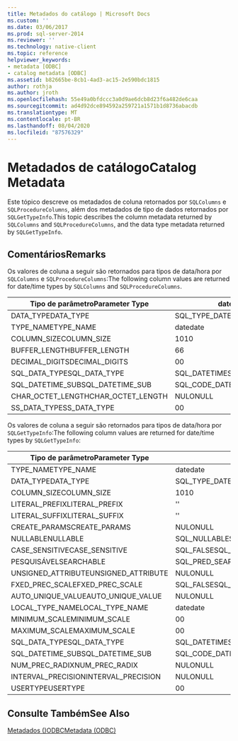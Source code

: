 ```yaml
---
title: Metadados do catálogo | Microsoft Docs
ms.custom: ''
ms.date: 03/06/2017
ms.prod: sql-server-2014
ms.reviewer: ''
ms.technology: native-client
ms.topic: reference
helpviewer_keywords:
- metadata [ODBC]
- catalog metadata [ODBC]
ms.assetid: b82665be-8cb1-4ad3-ac15-2e590bdc1815
author: rothja
ms.author: jroth
ms.openlocfilehash: 55e49a0bfdccc3a0d9ae6dcb8d23f6a482de6caa
ms.sourcegitcommit: ad4d92dce894592a259721a1571b1d8736abacdb
ms.translationtype: MT
ms.contentlocale: pt-BR
ms.lasthandoff: 08/04/2020
ms.locfileid: "87576329"
---
```

# <a name="catalog-metadata"></a><span data-ttu-id="afae9-102">Metadados de catálogo</span><span class="sxs-lookup"><span data-stu-id="afae9-102">Catalog Metadata</span></span>
  <span data-ttu-id="afae9-103">Este tópico descreve os metadados de coluna retornados por `SQLColumns` e `SQLProcedureColumns`, além dos metadados de tipo de dados retornados por `SQLGetTypeInfo`.</span><span class="sxs-lookup"><span data-stu-id="afae9-103">This topic describes the column metadata returned by `SQLColumns` and `SQLProcedureColumns`, and the data type metadata returned by `SQLGetTypeInfo`.</span></span>  
  
## <a name="remarks"></a><span data-ttu-id="afae9-104">Comentários</span><span class="sxs-lookup"><span data-stu-id="afae9-104">Remarks</span></span>  
 <span data-ttu-id="afae9-105">Os valores de coluna a seguir são retornados para tipos de data/hora por `SQLColumns` e `SQLProcedureColumns`:</span><span class="sxs-lookup"><span data-stu-id="afae9-105">The following column values are returned for date/time types by `SQLColumns` and `SQLProcedureColumns`.</span></span>  
  
|<span data-ttu-id="afae9-106">Tipo de parâmetro</span><span class="sxs-lookup"><span data-stu-id="afae9-106">Parameter Type</span></span>|<span data-ttu-id="afae9-107">date</span><span class="sxs-lookup"><span data-stu-id="afae9-107">date</span></span>|<span data-ttu-id="afae9-108">time</span><span class="sxs-lookup"><span data-stu-id="afae9-108">time</span></span>|<span data-ttu-id="afae9-109">smalldatetime</span><span class="sxs-lookup"><span data-stu-id="afae9-109">smalldatetime</span></span>|<span data-ttu-id="afae9-110">DATETIME</span><span class="sxs-lookup"><span data-stu-id="afae9-110">datetime</span></span>|<span data-ttu-id="afae9-111">datetime2</span><span class="sxs-lookup"><span data-stu-id="afae9-111">datetime2</span></span>|<span data-ttu-id="afae9-112">datetimeoffset</span><span class="sxs-lookup"><span data-stu-id="afae9-112">datetimeoffset</span></span>|  
|--------------------|----------|----------|-------------------|--------------|---------------|--------------------|  
|<span data-ttu-id="afae9-113">DATA_TYPE</span><span class="sxs-lookup"><span data-stu-id="afae9-113">DATA_TYPE</span></span>|<span data-ttu-id="afae9-114">SQL_TYPE_DATE</span><span class="sxs-lookup"><span data-stu-id="afae9-114">SQL_TYPE_DATE</span></span>|<span data-ttu-id="afae9-115">SQL_SS_TIME2</span><span class="sxs-lookup"><span data-stu-id="afae9-115">SQL_SS_TIME2</span></span>|<span data-ttu-id="afae9-116">SQL_TYPE_TIMESTAMP</span><span class="sxs-lookup"><span data-stu-id="afae9-116">SQL_TYPE_TIMESTAMP</span></span>|<span data-ttu-id="afae9-117">SQL_TYPE_TIMESTAMP</span><span class="sxs-lookup"><span data-stu-id="afae9-117">SQL_TYPE_TIMESTAMP</span></span>|<span data-ttu-id="afae9-118">SQL_TYPE_TIMESTAMP</span><span class="sxs-lookup"><span data-stu-id="afae9-118">SQL_TYPE_TIMESTAMP</span></span>|<span data-ttu-id="afae9-119">SQL_SS_TIMESTAMPOFFSET</span><span class="sxs-lookup"><span data-stu-id="afae9-119">SQL_SS_TIMESTAMPOFFSET</span></span>|  
|<span data-ttu-id="afae9-120">TYPE_NAME</span><span class="sxs-lookup"><span data-stu-id="afae9-120">TYPE_NAME</span></span>|<span data-ttu-id="afae9-121">date</span><span class="sxs-lookup"><span data-stu-id="afae9-121">date</span></span>|<span data-ttu-id="afae9-122">time</span><span class="sxs-lookup"><span data-stu-id="afae9-122">time</span></span>|<span data-ttu-id="afae9-123">smalldatetime</span><span class="sxs-lookup"><span data-stu-id="afae9-123">smalldatetime</span></span>|<span data-ttu-id="afae9-124">DATETIME</span><span class="sxs-lookup"><span data-stu-id="afae9-124">datetime</span></span>|<span data-ttu-id="afae9-125">datetime2</span><span class="sxs-lookup"><span data-stu-id="afae9-125">datetime2</span></span>|<span data-ttu-id="afae9-126">datetimeoffset</span><span class="sxs-lookup"><span data-stu-id="afae9-126">datetimeoffset</span></span>|  
|<span data-ttu-id="afae9-127">COLUMN_SIZE</span><span class="sxs-lookup"><span data-stu-id="afae9-127">COLUMN_SIZE</span></span>|<span data-ttu-id="afae9-128">10</span><span class="sxs-lookup"><span data-stu-id="afae9-128">10</span></span>|<span data-ttu-id="afae9-129">8, 10.. 16</span><span class="sxs-lookup"><span data-stu-id="afae9-129">8,10..16</span></span>|<span data-ttu-id="afae9-130">16</span><span class="sxs-lookup"><span data-stu-id="afae9-130">16</span></span>|<span data-ttu-id="afae9-131">23</span><span class="sxs-lookup"><span data-stu-id="afae9-131">23</span></span>|<span data-ttu-id="afae9-132">19, 21..27</span><span class="sxs-lookup"><span data-stu-id="afae9-132">19, 21..27</span></span>|<span data-ttu-id="afae9-133">26, 28..34</span><span class="sxs-lookup"><span data-stu-id="afae9-133">26, 28..34</span></span>|  
|<span data-ttu-id="afae9-134">BUFFER_LENGTH</span><span class="sxs-lookup"><span data-stu-id="afae9-134">BUFFER_LENGTH</span></span>|<span data-ttu-id="afae9-135">6</span><span class="sxs-lookup"><span data-stu-id="afae9-135">6</span></span>|<span data-ttu-id="afae9-136">10</span><span class="sxs-lookup"><span data-stu-id="afae9-136">10</span></span>|<span data-ttu-id="afae9-137">16</span><span class="sxs-lookup"><span data-stu-id="afae9-137">16</span></span>|<span data-ttu-id="afae9-138">16</span><span class="sxs-lookup"><span data-stu-id="afae9-138">16</span></span>|<span data-ttu-id="afae9-139">16</span><span class="sxs-lookup"><span data-stu-id="afae9-139">16</span></span>|<span data-ttu-id="afae9-140">20</span><span class="sxs-lookup"><span data-stu-id="afae9-140">20</span></span>|  
|<span data-ttu-id="afae9-141">DECIMAL_DIGITS</span><span class="sxs-lookup"><span data-stu-id="afae9-141">DECIMAL_DIGITS</span></span>|<span data-ttu-id="afae9-142">0</span><span class="sxs-lookup"><span data-stu-id="afae9-142">0</span></span>|<span data-ttu-id="afae9-143">0..7</span><span class="sxs-lookup"><span data-stu-id="afae9-143">0..7</span></span>|<span data-ttu-id="afae9-144">0</span><span class="sxs-lookup"><span data-stu-id="afae9-144">0</span></span>|<span data-ttu-id="afae9-145">3</span><span class="sxs-lookup"><span data-stu-id="afae9-145">3</span></span>|<span data-ttu-id="afae9-146">1.. 7</span><span class="sxs-lookup"><span data-stu-id="afae9-146">1..7</span></span>|<span data-ttu-id="afae9-147">1.. 7</span><span class="sxs-lookup"><span data-stu-id="afae9-147">1..7</span></span>|  
|<span data-ttu-id="afae9-148">SQL_DATA_TYPE</span><span class="sxs-lookup"><span data-stu-id="afae9-148">SQL_DATA_TYPE</span></span>|<span data-ttu-id="afae9-149">SQL_DATETIME</span><span class="sxs-lookup"><span data-stu-id="afae9-149">SQL_DATETIME</span></span>|<span data-ttu-id="afae9-150">SQL_SS_TYPE_TIME2</span><span class="sxs-lookup"><span data-stu-id="afae9-150">SQL_SS_TYPE_TIME2</span></span>|<span data-ttu-id="afae9-151">SQL_DATETIME</span><span class="sxs-lookup"><span data-stu-id="afae9-151">SQL_DATETIME</span></span>|<span data-ttu-id="afae9-152">SQL_DATETIME</span><span class="sxs-lookup"><span data-stu-id="afae9-152">SQL_DATETIME</span></span>|<span data-ttu-id="afae9-153">SQL_DATETIME</span><span class="sxs-lookup"><span data-stu-id="afae9-153">SQL_DATETIME</span></span>|<span data-ttu-id="afae9-154">SQL_SS_TYPE_TIMESTAMPOFFSET</span><span class="sxs-lookup"><span data-stu-id="afae9-154">SQL_SS_TYPE_TIMESTAMPOFFSET</span></span>|  
|<span data-ttu-id="afae9-155">SQL_DATETIME_SUB</span><span class="sxs-lookup"><span data-stu-id="afae9-155">SQL_DATETIME_SUB</span></span>|<span data-ttu-id="afae9-156">SQL_CODE_DATE</span><span class="sxs-lookup"><span data-stu-id="afae9-156">SQL_CODE_DATE</span></span>|<span data-ttu-id="afae9-157">NULO</span><span class="sxs-lookup"><span data-stu-id="afae9-157">NULL</span></span>|<span data-ttu-id="afae9-158">SQL_CODE_TIMESTAMP</span><span class="sxs-lookup"><span data-stu-id="afae9-158">SQL_CODE_TIMESTAMP</span></span>|<span data-ttu-id="afae9-159">SQL_CODE_TIMESTAMP</span><span class="sxs-lookup"><span data-stu-id="afae9-159">SQL_CODE_TIMESTAMP</span></span>|<span data-ttu-id="afae9-160">SQL_CODE_TIMESTAMP</span><span class="sxs-lookup"><span data-stu-id="afae9-160">SQL_CODE_TIMESTAMP</span></span>|<span data-ttu-id="afae9-161">NULO</span><span class="sxs-lookup"><span data-stu-id="afae9-161">NULL</span></span>|  
|<span data-ttu-id="afae9-162">CHAR_OCTET_LENGTH</span><span class="sxs-lookup"><span data-stu-id="afae9-162">CHAR_OCTET_LENGTH</span></span>|<span data-ttu-id="afae9-163">NULO</span><span class="sxs-lookup"><span data-stu-id="afae9-163">NULL</span></span>|<span data-ttu-id="afae9-164">NULO</span><span class="sxs-lookup"><span data-stu-id="afae9-164">NULL</span></span>|<span data-ttu-id="afae9-165">NULO</span><span class="sxs-lookup"><span data-stu-id="afae9-165">NULL</span></span>|<span data-ttu-id="afae9-166">NULO</span><span class="sxs-lookup"><span data-stu-id="afae9-166">NULL</span></span>|<span data-ttu-id="afae9-167">NULO</span><span class="sxs-lookup"><span data-stu-id="afae9-167">NULL</span></span>|<span data-ttu-id="afae9-168">NULO</span><span class="sxs-lookup"><span data-stu-id="afae9-168">NULL</span></span>|  
|<span data-ttu-id="afae9-169">SS_DATA_TYPE</span><span class="sxs-lookup"><span data-stu-id="afae9-169">SS_DATA_TYPE</span></span>|<span data-ttu-id="afae9-170">0</span><span class="sxs-lookup"><span data-stu-id="afae9-170">0</span></span>|<span data-ttu-id="afae9-171">0</span><span class="sxs-lookup"><span data-stu-id="afae9-171">0</span></span>|<span data-ttu-id="afae9-172">111</span><span class="sxs-lookup"><span data-stu-id="afae9-172">111</span></span>|<span data-ttu-id="afae9-173">111</span><span class="sxs-lookup"><span data-stu-id="afae9-173">111</span></span>|<span data-ttu-id="afae9-174">0</span><span class="sxs-lookup"><span data-stu-id="afae9-174">0</span></span>|<span data-ttu-id="afae9-175">0</span><span class="sxs-lookup"><span data-stu-id="afae9-175">0</span></span>|  
  
 <span data-ttu-id="afae9-176">Os valores de coluna a seguir são retornados para tipos de data/hora por `SQLGetTypeInfo`:</span><span class="sxs-lookup"><span data-stu-id="afae9-176">The following column values are returned for date/time types by `SQLGetTypeInfo`:</span></span>  
  
|<span data-ttu-id="afae9-177">Tipo de parâmetro</span><span class="sxs-lookup"><span data-stu-id="afae9-177">Parameter Type</span></span>|<span data-ttu-id="afae9-178">date</span><span class="sxs-lookup"><span data-stu-id="afae9-178">date</span></span>|<span data-ttu-id="afae9-179">time</span><span class="sxs-lookup"><span data-stu-id="afae9-179">time</span></span>|<span data-ttu-id="afae9-180">smalldatetime</span><span class="sxs-lookup"><span data-stu-id="afae9-180">smalldatetime</span></span>|<span data-ttu-id="afae9-181">DATETIME</span><span class="sxs-lookup"><span data-stu-id="afae9-181">datetime</span></span>|<span data-ttu-id="afae9-182">datetime2</span><span class="sxs-lookup"><span data-stu-id="afae9-182">datetime2</span></span>|<span data-ttu-id="afae9-183">datetimeoffset</span><span class="sxs-lookup"><span data-stu-id="afae9-183">datetimeoffset</span></span>|  
|--------------------|----------|----------|-------------------|--------------|---------------|--------------------|  
|<span data-ttu-id="afae9-184">TYPE_NAME</span><span class="sxs-lookup"><span data-stu-id="afae9-184">TYPE_NAME</span></span>|<span data-ttu-id="afae9-185">date</span><span class="sxs-lookup"><span data-stu-id="afae9-185">date</span></span>|<span data-ttu-id="afae9-186">time</span><span class="sxs-lookup"><span data-stu-id="afae9-186">time</span></span>|<span data-ttu-id="afae9-187">smalldatetime</span><span class="sxs-lookup"><span data-stu-id="afae9-187">smalldatetime</span></span>|<span data-ttu-id="afae9-188">DATETIME</span><span class="sxs-lookup"><span data-stu-id="afae9-188">datetime</span></span>|<span data-ttu-id="afae9-189">datetime2</span><span class="sxs-lookup"><span data-stu-id="afae9-189">datetime2</span></span>|<span data-ttu-id="afae9-190">datetimeoffset</span><span class="sxs-lookup"><span data-stu-id="afae9-190">datetimeoffset</span></span>|  
|<span data-ttu-id="afae9-191">DATA_TYPE</span><span class="sxs-lookup"><span data-stu-id="afae9-191">DATA_TYPE</span></span>|<span data-ttu-id="afae9-192">SQL_TYPE_DATE</span><span class="sxs-lookup"><span data-stu-id="afae9-192">SQL_TYPE_DATE</span></span>|<span data-ttu-id="afae9-193">SQL_SS_TIME2</span><span class="sxs-lookup"><span data-stu-id="afae9-193">SQL_SS_TIME2</span></span>|<span data-ttu-id="afae9-194">SQL_TYPE_TIMESTAMP</span><span class="sxs-lookup"><span data-stu-id="afae9-194">SQL_TYPE_TIMESTAMP</span></span>|<span data-ttu-id="afae9-195">SQL_TYPE_TIMESTAMP</span><span class="sxs-lookup"><span data-stu-id="afae9-195">SQL_TYPE_TIMESTAMP</span></span>|<span data-ttu-id="afae9-196">SQL_TYPE_TIMESTAMP</span><span class="sxs-lookup"><span data-stu-id="afae9-196">SQL_TYPE_TIMESTAMP</span></span>|<span data-ttu-id="afae9-197">SQL_SS_TIMESTAMPOFFSET</span><span class="sxs-lookup"><span data-stu-id="afae9-197">SQL_SS_TIMESTAMPOFFSET</span></span>|  
|<span data-ttu-id="afae9-198">COLUMN_SIZE</span><span class="sxs-lookup"><span data-stu-id="afae9-198">COLUMN_SIZE</span></span>|<span data-ttu-id="afae9-199">10</span><span class="sxs-lookup"><span data-stu-id="afae9-199">10</span></span>|<span data-ttu-id="afae9-200">16</span><span class="sxs-lookup"><span data-stu-id="afae9-200">16</span></span>|<span data-ttu-id="afae9-201">16</span><span class="sxs-lookup"><span data-stu-id="afae9-201">16</span></span>|<span data-ttu-id="afae9-202">23</span><span class="sxs-lookup"><span data-stu-id="afae9-202">23</span></span>|<span data-ttu-id="afae9-203">27</span><span class="sxs-lookup"><span data-stu-id="afae9-203">27</span></span>|<span data-ttu-id="afae9-204">34</span><span class="sxs-lookup"><span data-stu-id="afae9-204">34</span></span>|  
|<span data-ttu-id="afae9-205">LITERAL_PREFIX</span><span class="sxs-lookup"><span data-stu-id="afae9-205">LITERAL_PREFIX</span></span>|<span data-ttu-id="afae9-206">'</span><span class="sxs-lookup"><span data-stu-id="afae9-206">'</span></span>|<span data-ttu-id="afae9-207">'</span><span class="sxs-lookup"><span data-stu-id="afae9-207">'</span></span>|<span data-ttu-id="afae9-208">'</span><span class="sxs-lookup"><span data-stu-id="afae9-208">'</span></span>|<span data-ttu-id="afae9-209">'</span><span class="sxs-lookup"><span data-stu-id="afae9-209">'</span></span>|<span data-ttu-id="afae9-210">'</span><span class="sxs-lookup"><span data-stu-id="afae9-210">'</span></span>|<span data-ttu-id="afae9-211">'</span><span class="sxs-lookup"><span data-stu-id="afae9-211">'</span></span>|  
|<span data-ttu-id="afae9-212">LITERAL_SUFFIX</span><span class="sxs-lookup"><span data-stu-id="afae9-212">LITERAL_SUFFIX</span></span>|<span data-ttu-id="afae9-213">'</span><span class="sxs-lookup"><span data-stu-id="afae9-213">'</span></span>|<span data-ttu-id="afae9-214">'</span><span class="sxs-lookup"><span data-stu-id="afae9-214">'</span></span>|<span data-ttu-id="afae9-215">'</span><span class="sxs-lookup"><span data-stu-id="afae9-215">'</span></span>|<span data-ttu-id="afae9-216">'</span><span class="sxs-lookup"><span data-stu-id="afae9-216">'</span></span>|<span data-ttu-id="afae9-217">'</span><span class="sxs-lookup"><span data-stu-id="afae9-217">'</span></span>|<span data-ttu-id="afae9-218">'</span><span class="sxs-lookup"><span data-stu-id="afae9-218">'</span></span>|  
|<span data-ttu-id="afae9-219">CREATE_PARAMS</span><span class="sxs-lookup"><span data-stu-id="afae9-219">CREATE_PARAMS</span></span>|<span data-ttu-id="afae9-220">NULO</span><span class="sxs-lookup"><span data-stu-id="afae9-220">NULL</span></span>|<span data-ttu-id="afae9-221">scale</span><span class="sxs-lookup"><span data-stu-id="afae9-221">scale</span></span>|<span data-ttu-id="afae9-222">NULO</span><span class="sxs-lookup"><span data-stu-id="afae9-222">NULL</span></span>|<span data-ttu-id="afae9-223">NULO</span><span class="sxs-lookup"><span data-stu-id="afae9-223">NULL</span></span>|<span data-ttu-id="afae9-224">scale</span><span class="sxs-lookup"><span data-stu-id="afae9-224">scale</span></span>|<span data-ttu-id="afae9-225">scale</span><span class="sxs-lookup"><span data-stu-id="afae9-225">scale</span></span>|  
|<span data-ttu-id="afae9-226">NULLABLE</span><span class="sxs-lookup"><span data-stu-id="afae9-226">NULLABLE</span></span>|<span data-ttu-id="afae9-227">SQL_NULLABLE</span><span class="sxs-lookup"><span data-stu-id="afae9-227">SQL_NULLABLE</span></span>|<span data-ttu-id="afae9-228">SQL_NULLABLE</span><span class="sxs-lookup"><span data-stu-id="afae9-228">SQL_NULLABLE</span></span>|<span data-ttu-id="afae9-229">SQL_NULLABLE</span><span class="sxs-lookup"><span data-stu-id="afae9-229">SQL_NULLABLE</span></span>|<span data-ttu-id="afae9-230">SQL_NULLABLE</span><span class="sxs-lookup"><span data-stu-id="afae9-230">SQL_NULLABLE</span></span>|<span data-ttu-id="afae9-231">SQL_NULLABLE</span><span class="sxs-lookup"><span data-stu-id="afae9-231">SQL_NULLABLE</span></span>|<span data-ttu-id="afae9-232">SQL_NULLABLE</span><span class="sxs-lookup"><span data-stu-id="afae9-232">SQL_NULLABLE</span></span>|  
|<span data-ttu-id="afae9-233">CASE_SENSITIVE</span><span class="sxs-lookup"><span data-stu-id="afae9-233">CASE_SENSITIVE</span></span>|<span data-ttu-id="afae9-234">SQL_FALSE</span><span class="sxs-lookup"><span data-stu-id="afae9-234">SQL_FALSE</span></span>|<span data-ttu-id="afae9-235">SQL_FALSE</span><span class="sxs-lookup"><span data-stu-id="afae9-235">SQL_FALSE</span></span>|<span data-ttu-id="afae9-236">SQL_FALSE</span><span class="sxs-lookup"><span data-stu-id="afae9-236">SQL_FALSE</span></span>|<span data-ttu-id="afae9-237">SQL_FALSE</span><span class="sxs-lookup"><span data-stu-id="afae9-237">SQL_FALSE</span></span>|<span data-ttu-id="afae9-238">SQL_FALSE</span><span class="sxs-lookup"><span data-stu-id="afae9-238">SQL_FALSE</span></span>|<span data-ttu-id="afae9-239">SQL_FALSE</span><span class="sxs-lookup"><span data-stu-id="afae9-239">SQL_FALSE</span></span>|  
|<span data-ttu-id="afae9-240">PESQUISÁVEL</span><span class="sxs-lookup"><span data-stu-id="afae9-240">SEARCHABLE</span></span>|<span data-ttu-id="afae9-241">SQL_PRED_SEARCHABLE</span><span class="sxs-lookup"><span data-stu-id="afae9-241">SQL_PRED_SEARCHABLE</span></span>|<span data-ttu-id="afae9-242">SQL_PRED_SEARCHABLE</span><span class="sxs-lookup"><span data-stu-id="afae9-242">SQL_PRED_SEARCHABLE</span></span>|<span data-ttu-id="afae9-243">SQL_PRED_SEARCHABLE</span><span class="sxs-lookup"><span data-stu-id="afae9-243">SQL_PRED_SEARCHABLE</span></span>|<span data-ttu-id="afae9-244">SQL_PRED_SEARCHABLE</span><span class="sxs-lookup"><span data-stu-id="afae9-244">SQL_PRED_SEARCHABLE</span></span>|<span data-ttu-id="afae9-245">SQL_PRED_SEARCHABLE</span><span class="sxs-lookup"><span data-stu-id="afae9-245">SQL_PRED_SEARCHABLE</span></span>|<span data-ttu-id="afae9-246">SQL_PRED_SEARCHABLE</span><span class="sxs-lookup"><span data-stu-id="afae9-246">SQL_PRED_SEARCHABLE</span></span>|  
|<span data-ttu-id="afae9-247">UNSIGNED_ATTRIBUTE</span><span class="sxs-lookup"><span data-stu-id="afae9-247">UNSIGNED_ATTRIBUTE</span></span>|<span data-ttu-id="afae9-248">NULO</span><span class="sxs-lookup"><span data-stu-id="afae9-248">NULL</span></span>|<span data-ttu-id="afae9-249">NULO</span><span class="sxs-lookup"><span data-stu-id="afae9-249">NULL</span></span>|<span data-ttu-id="afae9-250">NULO</span><span class="sxs-lookup"><span data-stu-id="afae9-250">NULL</span></span>|<span data-ttu-id="afae9-251">NULO</span><span class="sxs-lookup"><span data-stu-id="afae9-251">NULL</span></span>|<span data-ttu-id="afae9-252">NULO</span><span class="sxs-lookup"><span data-stu-id="afae9-252">NULL</span></span>|<span data-ttu-id="afae9-253">NULO</span><span class="sxs-lookup"><span data-stu-id="afae9-253">NULL</span></span>|  
|<span data-ttu-id="afae9-254">FXED_PREC_SCALE</span><span class="sxs-lookup"><span data-stu-id="afae9-254">FXED_PREC_SCALE</span></span>|<span data-ttu-id="afae9-255">SQL_FALSE</span><span class="sxs-lookup"><span data-stu-id="afae9-255">SQL_FALSE</span></span>|<span data-ttu-id="afae9-256">SQL_FALSE</span><span class="sxs-lookup"><span data-stu-id="afae9-256">SQL_FALSE</span></span>|<span data-ttu-id="afae9-257">SQL_FALSE</span><span class="sxs-lookup"><span data-stu-id="afae9-257">SQL_FALSE</span></span>|<span data-ttu-id="afae9-258">SQL_FALSE</span><span class="sxs-lookup"><span data-stu-id="afae9-258">SQL_FALSE</span></span>|<span data-ttu-id="afae9-259">SQL_FALSE</span><span class="sxs-lookup"><span data-stu-id="afae9-259">SQL_FALSE</span></span>|<span data-ttu-id="afae9-260">SQL_FALSE</span><span class="sxs-lookup"><span data-stu-id="afae9-260">SQL_FALSE</span></span>|  
|<span data-ttu-id="afae9-261">AUTO_UNIQUE_VALUE</span><span class="sxs-lookup"><span data-stu-id="afae9-261">AUTO_UNIQUE_VALUE</span></span>|<span data-ttu-id="afae9-262">NULO</span><span class="sxs-lookup"><span data-stu-id="afae9-262">NULL</span></span>|<span data-ttu-id="afae9-263">NULO</span><span class="sxs-lookup"><span data-stu-id="afae9-263">NULL</span></span>|<span data-ttu-id="afae9-264">NULO</span><span class="sxs-lookup"><span data-stu-id="afae9-264">NULL</span></span>|<span data-ttu-id="afae9-265">NULO</span><span class="sxs-lookup"><span data-stu-id="afae9-265">NULL</span></span>|<span data-ttu-id="afae9-266">NULO</span><span class="sxs-lookup"><span data-stu-id="afae9-266">NULL</span></span>|<span data-ttu-id="afae9-267">NULO</span><span class="sxs-lookup"><span data-stu-id="afae9-267">NULL</span></span>|  
|<span data-ttu-id="afae9-268">LOCAL_TYPE_NAME</span><span class="sxs-lookup"><span data-stu-id="afae9-268">LOCAL_TYPE_NAME</span></span>|<span data-ttu-id="afae9-269">date</span><span class="sxs-lookup"><span data-stu-id="afae9-269">date</span></span>|<span data-ttu-id="afae9-270">time</span><span class="sxs-lookup"><span data-stu-id="afae9-270">time</span></span>|<span data-ttu-id="afae9-271">smalldatetime</span><span class="sxs-lookup"><span data-stu-id="afae9-271">smalldatetime</span></span>|<span data-ttu-id="afae9-272">DATETIME</span><span class="sxs-lookup"><span data-stu-id="afae9-272">datetime</span></span>|<span data-ttu-id="afae9-273">datetime2</span><span class="sxs-lookup"><span data-stu-id="afae9-273">datetime2</span></span>|<span data-ttu-id="afae9-274">datetimeoffset</span><span class="sxs-lookup"><span data-stu-id="afae9-274">datetimeoffset</span></span>|  
|<span data-ttu-id="afae9-275">MINIMUM_SCALE</span><span class="sxs-lookup"><span data-stu-id="afae9-275">MINIMUM_SCALE</span></span>|<span data-ttu-id="afae9-276">0</span><span class="sxs-lookup"><span data-stu-id="afae9-276">0</span></span>|<span data-ttu-id="afae9-277">0</span><span class="sxs-lookup"><span data-stu-id="afae9-277">0</span></span>|<span data-ttu-id="afae9-278">0</span><span class="sxs-lookup"><span data-stu-id="afae9-278">0</span></span>|<span data-ttu-id="afae9-279">3</span><span class="sxs-lookup"><span data-stu-id="afae9-279">3</span></span>|<span data-ttu-id="afae9-280">0</span><span class="sxs-lookup"><span data-stu-id="afae9-280">0</span></span>|<span data-ttu-id="afae9-281">0</span><span class="sxs-lookup"><span data-stu-id="afae9-281">0</span></span>|  
|<span data-ttu-id="afae9-282">MAXIMUM_SCALE</span><span class="sxs-lookup"><span data-stu-id="afae9-282">MAXIMUM_SCALE</span></span>|<span data-ttu-id="afae9-283">0</span><span class="sxs-lookup"><span data-stu-id="afae9-283">0</span></span>|<span data-ttu-id="afae9-284">7</span><span class="sxs-lookup"><span data-stu-id="afae9-284">7</span></span>|<span data-ttu-id="afae9-285">0</span><span class="sxs-lookup"><span data-stu-id="afae9-285">0</span></span>|<span data-ttu-id="afae9-286">3</span><span class="sxs-lookup"><span data-stu-id="afae9-286">3</span></span>|<span data-ttu-id="afae9-287">7</span><span class="sxs-lookup"><span data-stu-id="afae9-287">7</span></span>|<span data-ttu-id="afae9-288">7</span><span class="sxs-lookup"><span data-stu-id="afae9-288">7</span></span>|  
|<span data-ttu-id="afae9-289">SQL_DATA_TYPE</span><span class="sxs-lookup"><span data-stu-id="afae9-289">SQL_DATA_TYPE</span></span>|<span data-ttu-id="afae9-290">SQL_DATETIME</span><span class="sxs-lookup"><span data-stu-id="afae9-290">SQL_DATETIME</span></span>|<span data-ttu-id="afae9-291">SQL_SS_TIME2</span><span class="sxs-lookup"><span data-stu-id="afae9-291">SQL_SS_TIME2</span></span>|<span data-ttu-id="afae9-292">SQL_DATETIME</span><span class="sxs-lookup"><span data-stu-id="afae9-292">SQL_DATETIME</span></span>|<span data-ttu-id="afae9-293">SQL_DATETIME</span><span class="sxs-lookup"><span data-stu-id="afae9-293">SQL_DATETIME</span></span>|<span data-ttu-id="afae9-294">SQL_DATETIME</span><span class="sxs-lookup"><span data-stu-id="afae9-294">SQL_DATETIME</span></span>|<span data-ttu-id="afae9-295">SQL_SS_TYPE_TIMESTAMPOFFSET</span><span class="sxs-lookup"><span data-stu-id="afae9-295">SQL_SS_TYPE_TIMESTAMPOFFSET</span></span>|  
|<span data-ttu-id="afae9-296">SQL_DATETIME_SUB</span><span class="sxs-lookup"><span data-stu-id="afae9-296">SQL_DATETIME_SUB</span></span>|<span data-ttu-id="afae9-297">SQL_CODE_DATE</span><span class="sxs-lookup"><span data-stu-id="afae9-297">SQL_CODE_DATE</span></span>|<span data-ttu-id="afae9-298">NULO</span><span class="sxs-lookup"><span data-stu-id="afae9-298">NULL</span></span>|<span data-ttu-id="afae9-299">SQL_CODE_TIMESTAMP</span><span class="sxs-lookup"><span data-stu-id="afae9-299">SQL_CODE_TIMESTAMP</span></span>|<span data-ttu-id="afae9-300">SQL_CODE_TIMESTAMP</span><span class="sxs-lookup"><span data-stu-id="afae9-300">SQL_CODE_TIMESTAMP</span></span>|<span data-ttu-id="afae9-301">SQL_CODE_TIMESTAMP</span><span class="sxs-lookup"><span data-stu-id="afae9-301">SQL_CODE_TIMESTAMP</span></span>|<span data-ttu-id="afae9-302">NULO</span><span class="sxs-lookup"><span data-stu-id="afae9-302">NULL</span></span>|  
|<span data-ttu-id="afae9-303">NUM_PREC_RADIX</span><span class="sxs-lookup"><span data-stu-id="afae9-303">NUM_PREC_RADIX</span></span>|<span data-ttu-id="afae9-304">NULO</span><span class="sxs-lookup"><span data-stu-id="afae9-304">NULL</span></span>|<span data-ttu-id="afae9-305">NULO</span><span class="sxs-lookup"><span data-stu-id="afae9-305">NULL</span></span>|<span data-ttu-id="afae9-306">NULO</span><span class="sxs-lookup"><span data-stu-id="afae9-306">NULL</span></span>|<span data-ttu-id="afae9-307">NULO</span><span class="sxs-lookup"><span data-stu-id="afae9-307">NULL</span></span>|<span data-ttu-id="afae9-308">NULO</span><span class="sxs-lookup"><span data-stu-id="afae9-308">NULL</span></span>|<span data-ttu-id="afae9-309">NULO</span><span class="sxs-lookup"><span data-stu-id="afae9-309">NULL</span></span>|  
|<span data-ttu-id="afae9-310">INTERVAL_PRECISION</span><span class="sxs-lookup"><span data-stu-id="afae9-310">INTERVAL_PRECISION</span></span>|<span data-ttu-id="afae9-311">NULO</span><span class="sxs-lookup"><span data-stu-id="afae9-311">NULL</span></span>|<span data-ttu-id="afae9-312">NULO</span><span class="sxs-lookup"><span data-stu-id="afae9-312">NULL</span></span>|<span data-ttu-id="afae9-313">NULO</span><span class="sxs-lookup"><span data-stu-id="afae9-313">NULL</span></span>|<span data-ttu-id="afae9-314">NULO</span><span class="sxs-lookup"><span data-stu-id="afae9-314">NULL</span></span>|<span data-ttu-id="afae9-315">NULO</span><span class="sxs-lookup"><span data-stu-id="afae9-315">NULL</span></span>|<span data-ttu-id="afae9-316">NULO</span><span class="sxs-lookup"><span data-stu-id="afae9-316">NULL</span></span>|  
|<span data-ttu-id="afae9-317">USERTYPE</span><span class="sxs-lookup"><span data-stu-id="afae9-317">USERTYPE</span></span>|<span data-ttu-id="afae9-318">0</span><span class="sxs-lookup"><span data-stu-id="afae9-318">0</span></span>|<span data-ttu-id="afae9-319">0</span><span class="sxs-lookup"><span data-stu-id="afae9-319">0</span></span>|<span data-ttu-id="afae9-320">12</span><span class="sxs-lookup"><span data-stu-id="afae9-320">12</span></span>|<span data-ttu-id="afae9-321">22</span><span class="sxs-lookup"><span data-stu-id="afae9-321">22</span></span>|<span data-ttu-id="afae9-322">0</span><span class="sxs-lookup"><span data-stu-id="afae9-322">0</span></span>|<span data-ttu-id="afae9-323">0</span><span class="sxs-lookup"><span data-stu-id="afae9-323">0</span></span>|  
  
## <a name="see-also"></a><span data-ttu-id="afae9-324">Consulte Também</span><span class="sxs-lookup"><span data-stu-id="afae9-324">See Also</span></span>  
 [<span data-ttu-id="afae9-325">Metadados &#40;&#41;ODBC</span><span class="sxs-lookup"><span data-stu-id="afae9-325">Metadata &#40;ODBC&#41;</span></span>](../../database-engine/dev-guide/metadata-odbc.md)  
  
  
